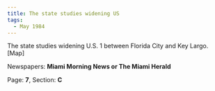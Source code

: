 ```yaml
---  
title: The state studies widening US  
tags:  
  - May 1984  
---  
```

  
The state studies widening U.S. 1 between Florida City and Key Largo. [Map]  
  
Newspapers: **Miami Morning News or The Miami Herald**  
  
Page: **7**, Section: **C** 
